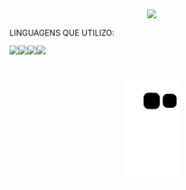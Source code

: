 

<div align="center">
  <kbd>
    <img style="height: 350px; width: auto;" src="https://github.com/matheusfladislau/IMG-Readme/blob/main/IMG.png">
  </kbd>
</div>

LINGUAGENS QUE UTILIZO:
<div style="display: flex; flex-direction: row;">
  
  
  <img src="https://cdn.jsdelivr.net/gh/devicons/devicon/icons/dot-net/dot-net-plain.svg" />
          
  <img style="height: 50px;" src="https://cdn.jsdelivr.net/gh/devicons/devicon/icons/css3/css3-plain-wordmark.svg" />
  <img style="height: 50px;" src="https://cdn.jsdelivr.net/gh/devicons/devicon/icons/html5/html5-plain-wordmark.svg" />
  <img style="height: 50px;" src="https://cdn.jsdelivr.net/gh/devicons/devicon/icons/mysql/mysql-original-wordmark.svg" />
</div>

<div align="center"> 
  <img src="https://github.com/MatheusFLadislau/Snake/blob/output/github-contribution-grid-snake.svg">
</div>
